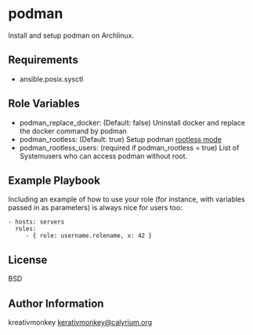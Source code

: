 podman
=========

Install and setup podman on Archlinux.

Requirements
------------

- ansible.posix.sysctl

Role Variables
--------------

- podman_replace_docker:  <bool> (Default: false) Uninstall docker and replace the docker command by podman
- podman_rootless:        <bool> (Default: true) Setup podman [rootless mode](https://wiki.archlinux.org/title/Podman#Rootless_Podman)
- podman_rootless_users:  <list> (required if podman_rootless = true) List of Systemusers who can access podman without root.


Example Playbook
----------------

Including an example of how to use your role (for instance, with variables passed in as parameters) is always nice for users too:

    - hosts: servers
      roles:
         - { role: username.rolename, x: 42 }

License
-------

BSD

Author Information
------------------

kreativmonkey <kerativmonkey@calyrium.org>